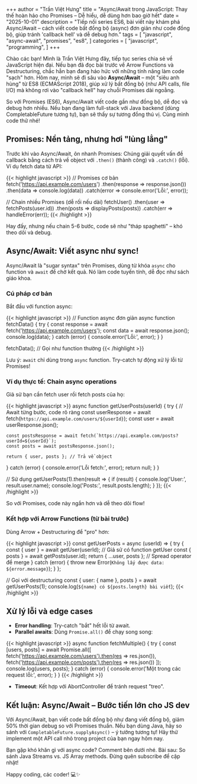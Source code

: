 +++
author = "Trần Việt Hưng"
title = "Async/Await trong JavaScript: Thay thế hoàn hảo cho Promises – Dễ hiểu, dễ dùng hơn bao giờ hết"
date = "2025-10-01"
description = "Tiếp nối series ES6, bài viết này khám phá Async/Await – cách viết code bất đồng bộ (async) đơn giản như code đồng bộ, giúp tránh 'callback hell' và dễ debug hơn."
tags = [
    "javascript",
    "async-await",
    "promises",
    "es8",
]
categories = [
    "javascript",
    "programming",
]
+++

Chào các bạn! Mình là Trần Việt Hưng đây, tiếp tục series chia sẻ về JavaScript hiện đại. Nếu bạn đã đọc bài trước về Arrow Functions và Destructuring, chắc hẳn bạn đang háo hức với những tính năng làm code "sạch" hơn. Hôm nay, mình sẽ đi sâu vào **Async/Await** – một "siêu anh hùng" từ ES8 (ECMAScript 2018), giúp xử lý bất đồng bộ (như API calls, file I/O) mà không rơi vào "callback hell" hay chuỗi Promises dài ngoằng. 

So với Promises (ES6), Async/Await viết code gần như đồng bộ, dễ đọc và debug hơn nhiều. Nếu bạn đang làm full-stack với Java backend (dùng CompletableFuture tương tự), bạn sẽ thấy sự tương đồng thú vị. Cùng mình code thử nhé!

## Promises: Nền tảng, nhưng hơi "lủng lẳng"

Trước khi vào Async/Await, ôn nhanh Promises: Chúng giải quyết vấn đề callback bằng cách trả về object với `.then()` (thành công) và `.catch()` (lỗi). Ví dụ fetch data từ API:

{{< highlight javascript >}}
// Promises cơ bản
fetch('https://api.example.com/users')
  .then(response => response.json())
  .then(data => console.log(data))
  .catch(error => console.error('Lỗi:', error));

// Chain nhiều Promises (dễ rối nếu dài)
fetchUser()
  .then(user => fetchPosts(user.id))
  .then(posts => displayPosts(posts))
  .catch(err => handleError(err));
{{< /highlight >}}

Hay đấy, nhưng nếu chain 5-6 bước, code sẽ như "tháp spaghetti" – khó theo dõi và debug.

## Async/Await: Viết async như sync!

Async/Await là "sugar syntax" trên Promises, dùng từ khóa `async` cho function và `await` để chờ kết quả. Nó làm code tuyến tính, dễ đọc như sách giáo khoa.

### Cú pháp cơ bản
Bắt đầu với function async:

{{< highlight javascript >}}
// Function async đơn giản
async function fetchData() {
  try {
    const response = await fetch('https://api.example.com/users');
    const data = await response.json();
    console.log(data);
  } catch (error) {
    console.error('Lỗi:', error);
  }
}

fetchData(); // Gọi như function thường
{{< /highlight >}}

Lưu ý: `await` chỉ dùng trong `async` function. Try-catch tự động xử lý lỗi từ Promises!

### Ví dụ thực tế: Chain async operations
Giả sử bạn cần fetch user rồi fetch posts của họ:

{{< highlight javascript >}}
async function getUserPosts(userId) {
  try {
    // Await từng bước, code rõ ràng
    const userResponse = await fetch(`https://api.example.com/users/${userId}`);
    const user = await userResponse.json();
    
    const postsResponse = await fetch(`https://api.example.com/posts?userId=${userId}`);
    const posts = await postsResponse.json();
    
    return { user, posts }; // Trả về object
  } catch (error) {
    console.error('Lỗi fetch:', error);
    return null;
  }
}

// Sử dụng
getUserPosts(1).then(result => {
  if (result) {
    console.log('User:', result.user.name);
    console.log('Posts:', result.posts.length);
  }
});
{{< /highlight >}}

So với Promises, code này ngắn hơn và dễ theo dõi flow!

### Kết hợp với Arrow Functions (từ bài trước)
Dùng Arrow + Destructuring để "pro" hơn:

{{< highlight javascript >}}
const getUserPosts = async (userId) => {
  try {
    const { user } = await getUser(userId);  // Giả sử có function getUser
    const { posts } = await getPosts(user.id);
    return { ...user, posts };  // Spread operator để merge
  } catch (error) {
    throw new Error(`Không lấy được data: ${error.message}`);
  }
};

// Gọi với destructuring
const { user: { name }, posts } = await getUserPosts(1);
console.log(`${name} có ${posts.length} bài viết`);
{{< /highlight >}}

## Xử lý lỗi và edge cases

- **Error handling**: Try-catch "bắt" hết lỗi từ await.
- **Parallel awaits**: Dùng `Promise.all()` để chạy song song:

{{< highlight javascript >}}
async function fetchMultiple() {
  try {
    const [users, posts] = await Promise.all([
      fetch('https://api.example.com/users').then(res => res.json()),
      fetch('https://api.example.com/posts').then(res => res.json())
    ]);
    console.log(users, posts);
  } catch (error) {
    console.error('Một trong các request lỗi:', error);
  }
}
{{< /highlight >}}

- **Timeout**: Kết hợp với AbortController để tránh request "treo".

## Kết luận: Async/Await – Bước tiến lớn cho JS dev

Với Async/Await, bạn viết code bất đồng bộ như đang viết đồng bộ, giảm 50% thời gian debug so với Promises thuần. Nếu bạn dùng Java, hãy so sánh với `CompletableFuture.supplyAsync()` – ý tưởng tương tự! Hãy thử implement một API call nhỏ trong project của bạn ngay hôm nay.

Bạn gặp khó khăn gì với async code? Comment bên dưới nhé. Bài sau: So sánh Java Streams vs. JS Array methods. Đừng quên subscribe để cập nhật!

Happy coding, các coder! 💻✨

<!--more-->